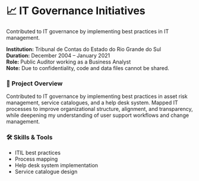 # 📈 IT Governance Initiatives
Contributed to IT governance by implementing best practices in IT management.

**Institution:** Tribunal de Contas do Estado do Rio Grande do Sul  
**Duration:** December 2004 – January 2021  
**Role:** Public Auditor working as a Business Analyst  
**Note:** Due to confidentiality, code and data files cannot be shared.

### 📌 Project Overview
Contributed to IT governance by implementing best practices in asset risk management, service catalogues, and a help desk system. Mapped IT processes to improve organizational structure, alignment, and transparency, while deepening my understanding of user support workflows and change management.

### 🛠️ Skills & Tools
- ITIL best practices  
- Process mapping  
- Help desk system implementation  
- Service catalogue design  
